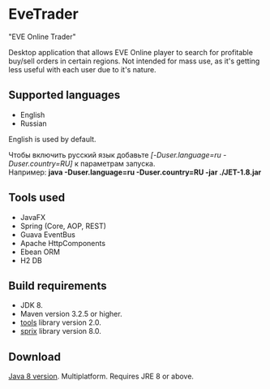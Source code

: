 # EveTrader
"EVE Online Trader"

Desktop application that allows EVE Online player to search for profitable buy/sell orders in certain regions.
Not intended for mass use, as it's getting less useful with each user due to it's nature.

## Supported languages
- English
- Russian

English is used by default.

Чтобы включить русский язык добавьте *\[-Duser.language=ru -Duser.country=RU]* к параметрам запуска.<br />
Например: **java -Duser.language=ru -Duser.country=RU -jar ./JET-1.8.jar**

## Tools used
- JavaFX
- Spring (Core, AOP, REST)
- Guava EventBus
- Apache HttpComponents
- Ebean ORM
- H2 DB

## Build requirements
- JDK 8.
- Maven version 3.2.5 or higher.
- [tools](https://github.com/tddts/tools-core) library version 2.0.
- [sprix](https://github.com/tddts/sprix) library version 8.0.

## Download
[Java 8 version](https://github.com/tddts/EveTrader/raw/master/bin/eve-trader-8.0.jar). Multiplatform. Requires JRE 8 or above.
